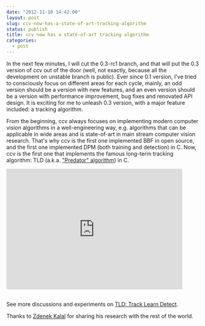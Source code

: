```yaml
---
date: "2012-11-10 14:42:00"
layout: post
slug: ccv-now-has-a-state-of-art-tracking-algorithm
status: publish
title: ccv now has a state-of-art tracking algorithm
categories:
  - post
---
```


In the next few minutes, I will cut the 0.3-rc1 branch, and that will put the 0.3 version of ccv out of the door (well, not exactly, because all the development on unstable branch is public). Ever since 0.1 version, I've tried to consciously focus on different areas for each cycle, mainly, an odd version should be a version with new features, and an even version should be a version with performance improvement, bug fixes and renovated API design. It is exciting for me to unleash 0.3 version, with a major feature included: a tracking algorithm.

From the beginning, ccv always focuses on implementing modern computer vision algorithms in a well-engineering way, e.g. algorithms that can be applicable in wide areas and is state-of-art in main stream computer vision research. That's why ccv is the first one implemented BBF in open source, and the first one implemented DPM (both training and detection) in C. Now, ccv is the first one that implements the famous long-term tracking algorithm: TLD (a.k.a. ["Predator" algorithm](http://info.ee.surrey.ac.uk/Personal/Z.Kalal/tld.html)) in C.

<iframe width="460" height="315" style="margin-bottom:16px" src="http://www.youtube.com/embed/IW2Y-zWAn0w" frameborder="0" allowfullscreen></iframe>

See more discussions and experiments on [TLD: Track Learn Detect](/doc/doc-tld).

Thanks to [Zdenek Kalal](http://info.ee.surrey.ac.uk/Personal/Z.Kalal/) for sharing his research with the rest of the world.

